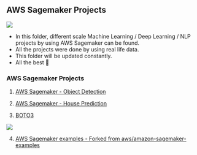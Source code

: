 ## **AWS Sagemaker Projects**

![](https://miro.medium.com/max/400/0*O3gm8pKaPqgKb-oM.png)


- In this folder, different scale Machine Learning / Deep Learning / NLP projects by using AWS Sagemaker can be found.
- All the projects were done by using real life data.
- This folder will be updated constantly.
- All the best 🤘

### AWS Sagemaker Projects

1. [AWS Sagemaker - Object Detection](https://github.com/kb1907/AWS_Sagemaker/blob/main/AWS_Sagemaker_Object_Detection/Sagemaker%20Object%20Detection%20-%20Learner%20Notebook.ipynb)

2. [AWS Sagemaker - House Prediction](https://github.com/kb1907/AWS_Sagemaker/blob/main/AWS_Sagemaker_House_Prediction/AWSSagemaker_House_Prediction.ipynb)

3. [BOTO3](https://github.com/kb1907/AWS_Sagemaker/blob/main/AWS_boto3/boto3_read_S3.ipynb)

![](https://cdn-images-1.medium.com/fit/t/1000/200/1*DwPGGD3TmeBpxklRGsdfMA.png)

4. [AWS Sagemaker examples - Forked from aws/amazon-sagemaker-examples](https://github.com/kb1907/amazon-sagemaker-examples) 
